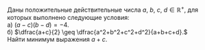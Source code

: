 Даны положительные действительные числа $a$,  $b$, $c$, $d \in \mathbb{R}^+$, 
для которых выполнено следующие условия:
<br>
а) $(a-c)(b-d)=-4$.
<br>
б) $\dfrac{a+c}{2} \geq \dfrac{a^2+b^2+c^2+d^2}{a+b+c+d}.$
<br>
Найти минимум выражения  $a+c$.